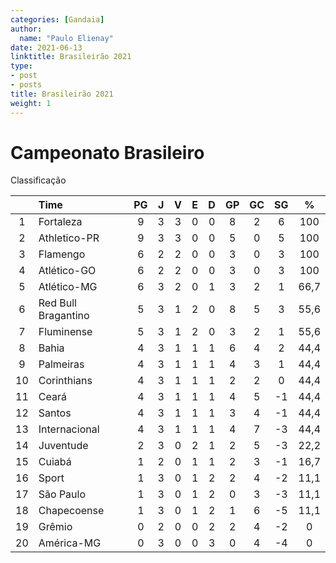 ```yaml
---
categories: [Gandaia]
author:
  name: "Paulo Elienay"
date: 2021-06-13
linktitle: Brasileirão 2021
type:
- post
- posts
title: Brasileirão 2021
weight: 1
---
```

# Campeonato Brasileiro

Classificação

|        | Time                |  PG   |   J   |   V   |   E   |   D   |  GP   |  GC   |  SG   |   %   |
| :---:  | :---                | :---: | :---: | :---: | :---: | :---: | :---: | :---: | :---: | :---: |
|    1   | Fortaleza           |   9   |   3   |   3   |   0   |   0   |   8   |   2   |   6   |  100  |
|    2   | Athletico-PR        |   9   |   3   |   3   |   0   |   0   |   5   |   0   |   5   |  100  |
|    3   | Flamengo            |   6   |   2   |   2   |   0   |   0   |   3   |   0   |   3   |  100  |
|    4   | Atlético-GO         |   6   |   2   |   2   |   0   |   0   |   3   |   0   |   3   |  100  |
|    5   | Atlético-MG         |   6   |   3   |   2   |   0   |   1   |   3   |   2   |   1   |  66,7 |
|    6   | Red Bull Bragantino |   5   |   3   |   1   |   2   |   0   |   8   |   5   |   3   |  55,6 |
|    7   | Fluminense          |   5   |   3   |   1   |   2   |   0   |   3   |   2   |   1   |  55,6 |
|    8   | Bahia               |   4   |   3   |   1   |   1   |   1   |   6   |   4   |   2   |  44,4 |
|    9   | Palmeiras           |   4   |   3   |   1   |   1   |   1   |   4   |   3   |   1   |  44,4 |
|   10   | Corinthians         |   4   |   3   |   1   |   1   |   1   |   2   |   2   |   0   |  44,4 |
|   11   | Ceará               |   4   |   3   |   1   |   1   |   1   |   4   |   5   |   -1  |  44,4 |
|   12   | Santos              |   4   |   3   |   1   |   1   |   1   |   3   |   4   |   -1  |  44,4 |
|   13   | Internacional       |   4   |   3   |   1   |   1   |   1   |   4   |   7   |   -3  |  44,4 |
|   14   | Juventude           |   2   |   3   |   0   |   2   |   1   |   2   |   5   |   -3  |  22,2 |
|   15   | Cuiabá              |   1   |   2   |   0   |   1   |   1   |   2   |   3   |   -1  |  16,7 |
|   16   | Sport               |   1   |   3   |   0   |   1   |   2   |   2   |   4   |   -2  |  11,1 |
|   17   | São Paulo           |   1   |   3   |   0   |   1   |   2   |   0   |   3   |   -3  |  11,1 |
|   18   | Chapecoense         |   1   |   3   |   0   |   1   |   2   |   1   |   6   |   -5  |  11,1 |
|   19   | Grêmio              |   0   |   2   |   0   |   0   |   2   |   2   |   4   |   -2  |   0   |
|   20   | América-MG          |   0   |   3   |   0   |   0   |   3   |   0   |   4   |   -4  |   0   |
